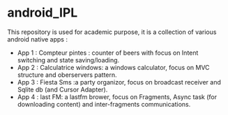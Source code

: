 # android_IPL
This repository is used for academic purpose, it is a collection of various android native apps : 
- App 1 : Compteur pintes : counter of beers with focus on Intent switching and state saving/loading.
- App 2 : Calculatrice windows: a windows calculator, focus on MVC structure and oberservers pattern.
- App 3 : Fiesta Sms :a party organizor, focus on broadcast receiver and Sqlite db (and Cursor Adapter).
- App 4 : last FM: a lastfm brower, focus on Fragments, Async task (for downloading content) and inter-fragments communications.
